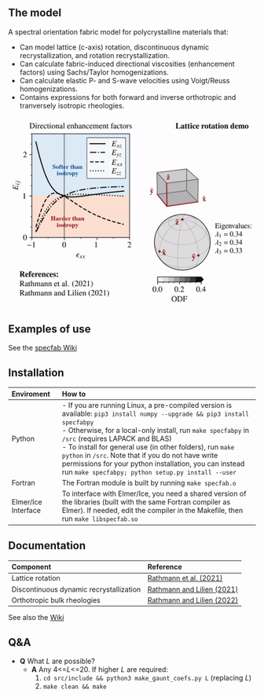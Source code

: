 ## The model

A spectral orientation fabric model for polycrystalline materials that:
- Can model lattice (c-axis) rotation, discontinuous dynamic recrystallization, and rotation recrystallization.
- Can calculate fabric-induced directional viscosities (enhancement factors) using Sachs/Taylor homogenizations.
- Can calculate elastic P- and S-wave velocities using Voigt/Reuss homogenizations.
- Contains expressions for both forward and inverse orthotropic and tranversely isotropic rheologies.

![image](demo/cube-crush-animation/cube-crush.gif)

## Examples of use
See the [specfab Wiki](https://github.com/nicholasmr/specfab/wiki)

## Installation

| Enviroment | How to |
| :--- | :--- |
| Python | - If you are running Linux, a pre-compiled version is available: `pip3 install numpy --upgrade && pip3 install specfabpy` <br> - Otherwise, for a local-only install, run `make specfabpy` in `/src` (requires LAPACK and BLAS) <br>- To install for general use (in other folders), run `make python` in `/src`. Note that if you do not have write permissions for your python installation, you can instead run `make specfabpy; python setup.py install --user` |
| Fortran | The Fortran module is built by running `make specfab.o` |
| Elmer/Ice Interface | To interface with Elmer/Ice, you need a shared version of the libraries (built with the same Fortran compiler as Elmer). If needed, edit the compiler in the Makefile, then run `make libspecfab.so` |

## Documentation

| Component | Reference |
| :--- | :--- |
| Lattice rotation | [Rathmann et al. (2021)](https://doi.org/10.1017/jog.2020.117) |
| Discontinuous dynamic recrystallization | [Rathmann and Lilien (2021)](https://doi.org/10.1017/jog.2021.88) |
| Orthotropic bulk rheologies | [Rathmann and Lilien (2022)](https://doi.org/10.1017/jog.2022.33) |

See also the [Wiki](https://github.com/nicholasmr/specfab/wiki)

## Q&A
- **Q** What *L* are possible?
  - **A** Any 4<=*L*<=20. If higher *L* are required:
    1. `cd src/include && python3 make_gaunt_coefs.py L` (replacing *L*)
    2. `make clean && make`
